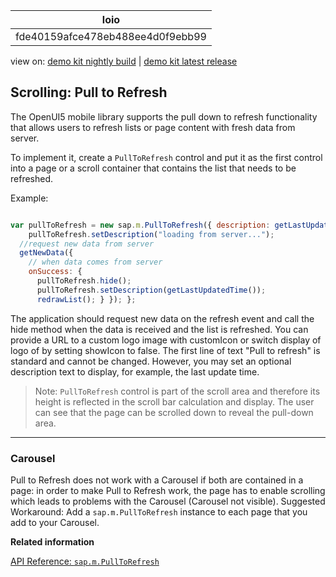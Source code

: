 <!-- loiofde40159afce478eb488ee4d0f9ebb99 -->

| loio |
| -----|
| fde40159afce478eb488ee4d0f9ebb99 |

<div id="loio">

view on: [demo kit nightly build](https://openui5nightly.hana.ondemand.com/#/topic/fde40159afce478eb488ee4d0f9ebb99) | [demo kit latest release](https://openui5.hana.ondemand.com/#/topic/fde40159afce478eb488ee4d0f9ebb99)</div>

## Scrolling: Pull to Refresh

The OpenUI5 mobile library supports the pull down to refresh functionality that allows users to refresh lists or page content with fresh data from server.

To implement it, create a `PullToRefresh` control and put it as the first control into a page or a scroll container that contains the list that needs to be refreshed.

Example:

``` js

var pullToRefresh = new sap.m.PullToRefresh({ description: getLastUpdatedTime(), refresh: function(){
    pullToRefresh.setDescription("loading from server..."); 
  //request new data from server     
  getNewData({ 
    // when data comes from server  
    onSuccess: {
      pullToRefresh.hide();
      pullToRefresh.setDescription(getLastUpdatedTime());
      redrawList(); } }); }; 
```

The application should request new data on the refresh event and call the hide method when the data is received and the list is refreshed. You can provide a URL to a custom logo image with customIcon or switch display of logo of by setting showIcon to false. The first line of text "Pull to refresh" is standard and cannot be changed. However, you may set an optional description text to display, for example, the last update time.

> Note:
> `PullToRefresh` control is part of the scroll area and therefore its height is reflected in the scroll bar calculation and display. The user can see that the page can be scrolled down to reveal the pull-down area.
> 
> 

***

<a name="loiofde40159afce478eb488ee4d0f9ebb99__section_N10030_N10011_N10001"/>

### Carousel

Pull to Refresh does not work with a Carousel if both are contained in a page: in order to make Pull to Refresh work, the page has to enable scrolling which leads to problems with the Carousel \(Carousel not visible\). Suggested Workaround: Add a `sap.m.PullToRefresh` instance to each page that you add to your Carousel.

**Related information**  


[API Reference: `sap.m.PullToRefresh`](https://openui5.hana.ondemand.com/#/api/sap.m.PullToRefresh)

